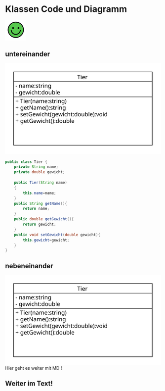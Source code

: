 # Klassen Code und Diagramm

![bild](./images/img.png)

## untereinander

![Test Demo](./images/tier.uxf.svg)


```java
public class Tier {
    private String name;
    private double gewicht;

    public Tier(String name)
    {
        this.name=name;
    }
    public String getName(){
        return name;
    }
    public double getGewicht(){
        return gewicht;
    }
    public void setGewicht(double gewicht){
        this.gewicht=gewicht;
    }
}
```
## nebeneinander 
<img style="float: left;" src="./images/tier.uxf.svg">

Hier geht es weiter mit MD !
<br clear="left"/>


## Weiter im Text!




